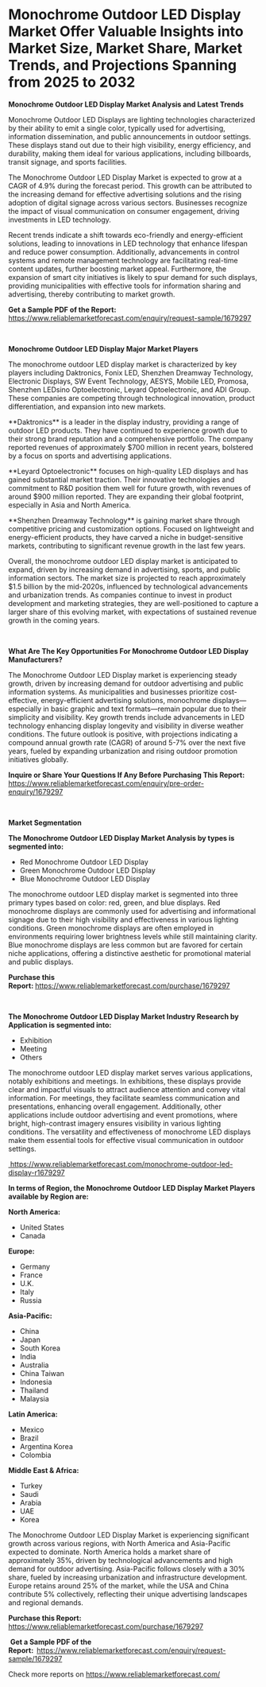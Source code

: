 <p><h1>Monochrome Outdoor LED Display Market Offer Valuable Insights into Market Size, Market Share, Market Trends, and Projections Spanning from 2025 to 2032</h1></p><p><strong>Monochrome Outdoor LED Display Market Analysis and Latest Trends</strong></p>
<p><p>Monochrome Outdoor LED Displays are lighting technologies characterized by their ability to emit a single color, typically used for advertising, information dissemination, and public announcements in outdoor settings. These displays stand out due to their high visibility, energy efficiency, and durability, making them ideal for various applications, including billboards, transit signage, and sports facilities.</p><p>The Monochrome Outdoor LED Display Market is expected to grow at a CAGR of 4.9% during the forecast period. This growth can be attributed to the increasing demand for effective advertising solutions and the rising adoption of digital signage across various sectors. Businesses recognize the impact of visual communication on consumer engagement, driving investments in LED technology.</p><p>Recent trends indicate a shift towards eco-friendly and energy-efficient solutions, leading to innovations in LED technology that enhance lifespan and reduce power consumption. Additionally, advancements in control systems and remote management technology are facilitating real-time content updates, further boosting market appeal. Furthermore, the expansion of smart city initiatives is likely to spur demand for such displays, providing municipalities with effective tools for information sharing and advertising, thereby contributing to market growth.</p></p>
<p><strong>Get a Sample PDF of the Report:&nbsp;</strong> <a href="https://www.reliablemarketforecast.com/enquiry/request-sample/1679297?utm_campaign=2291&utm_medium=2&utm_source=Github&utm_content=ia&utm_term=24032025&utm_id=monochrome-outdoor-led-display">https://www.reliablemarketforecast.com/enquiry/request-sample/1679297</a></p>
<p>&nbsp;</p>
<p><strong>Monochrome Outdoor LED Display Major Market Players</strong></p>
<p><p>The monochrome outdoor LED display market is characterized by key players including Daktronics, Fonix LED, Shenzhen Dreamway Technology, Electronic Displays, SW Event Technology, AESYS, Mobile LED, Promosa, Shenzhen LEDsino Optoelectronic, Leyard Optoelectronic, and ADI Group. These companies are competing through technological innovation, product differentiation, and expansion into new markets.</p><p>**Daktronics** is a leader in the display industry, providing a range of outdoor LED products. They have continued to experience growth due to their strong brand reputation and a comprehensive portfolio. The company reported revenues of approximately $700 million in recent years, bolstered by a focus on sports and advertising applications.</p><p>**Leyard Optoelectronic** focuses on high-quality LED displays and has gained substantial market traction. Their innovative technologies and commitment to R&D position them well for future growth, with revenues of around $900 million reported. They are expanding their global footprint, especially in Asia and North America.</p><p>**Shenzhen Dreamway Technology** is gaining market share through competitive pricing and customization options. Focused on lightweight and energy-efficient products, they have carved a niche in budget-sensitive markets, contributing to significant revenue growth in the last few years.</p><p>Overall, the monochrome outdoor LED display market is anticipated to expand, driven by increasing demand in advertising, sports, and public information sectors. The market size is projected to reach approximately $1.5 billion by the mid-2020s, influenced by technological advancements and urbanization trends. As companies continue to invest in product development and marketing strategies, they are well-positioned to capture a larger share of this evolving market, with expectations of sustained revenue growth in the coming years.</p></p>
<p>&nbsp;</p>
<p><strong>What Are The Key Opportunities For Monochrome Outdoor LED Display Manufacturers?</strong></p>
<p><p>The Monochrome Outdoor LED Display market is experiencing steady growth, driven by increasing demand for outdoor advertising and public information systems. As municipalities and businesses prioritize cost-effective, energy-efficient advertising solutions, monochrome displays—especially in basic graphic and text formats—remain popular due to their simplicity and visibility. Key growth trends include advancements in LED technology enhancing display longevity and visibility in diverse weather conditions. The future outlook is positive, with projections indicating a compound annual growth rate (CAGR) of around 5-7% over the next five years, fueled by expanding urbanization and rising outdoor promotion initiatives globally.</p></p>
<p><strong>Inquire or Share Your Questions If Any Before Purchasing This Report:</strong> <a href="https://www.reliablemarketforecast.com/enquiry/pre-order-enquiry/1679297?utm_campaign=2291&utm_medium=2&utm_source=Github&utm_content=ia&utm_term=24032025&utm_id=monochrome-outdoor-led-display">https://www.reliablemarketforecast.com/enquiry/pre-order-enquiry/1679297</a></p>
<p>&nbsp;</p>
<p><strong>Market Segmentation</strong></p>
<p><strong>The Monochrome Outdoor LED Display Market Analysis by types is segmented into:</strong></p>
<p><ul><li>Red Monochrome Outdoor LED Display</li><li>Green Monochrome Outdoor LED Display</li><li>Blue Monochrome Outdoor LED Display</li></ul></p>
<p><p>The monochrome outdoor LED display market is segmented into three primary types based on color: red, green, and blue displays. Red monochrome displays are commonly used for advertising and informational signage due to their high visibility and effectiveness in various lighting conditions. Green monochrome displays are often employed in environments requiring lower brightness levels while still maintaining clarity. Blue monochrome displays are less common but are favored for certain niche applications, offering a distinctive aesthetic for promotional material and public displays.</p></p>
<p><strong>Purchase this Report:&nbsp;</strong><a href="https://www.reliablemarketforecast.com/purchase/1679297?utm_campaign=2291&utm_medium=2&utm_source=Github&utm_content=ia&utm_term=24032025&utm_id=monochrome-outdoor-led-display">https://www.reliablemarketforecast.com/purchase/1679297</a></p>
<p>&nbsp;</p>
<p><strong>The Monochrome Outdoor LED Display Market Industry Research by Application is segmented into:</strong></p>
<p><ul><li>Exhibition</li><li>Meeting</li><li>Others</li></ul></p>
<p><p>The monochrome outdoor LED display market serves various applications, notably exhibitions and meetings. In exhibitions, these displays provide clear and impactful visuals to attract audience attention and convey vital information. For meetings, they facilitate seamless communication and presentations, enhancing overall engagement. Additionally, other applications include outdoor advertising and event promotions, where bright, high-contrast imagery ensures visibility in various lighting conditions. The versatility and effectiveness of monochrome LED displays make them essential tools for effective visual communication in outdoor settings.</p></p>
<p><a href="https://www.reliablemarketforecast.com/monochrome-outdoor-led-display-r1679297?utm_campaign=2291&utm_medium=2&utm_source=Github&utm_content=ia&utm_term=24032025&utm_id=monochrome-outdoor-led-display">&nbsp;https://www.reliablemarketforecast.com/monochrome-outdoor-led-display-r1679297</a></p>
<p><strong>In terms of Region, the Monochrome Outdoor LED Display Market Players available by Region are:</strong></p>
<p>
    <p> <strong> North America: </strong>
        <ul>
            <li>United States</li>
            <li>Canada</li>
        </ul>
        </p> 
    <p> <strong> Europe: </strong>
        <ul>
            <li>Germany</li>
            <li>France</li>
            <li>U.K.</li>
            <li>Italy</li>
            <li>Russia</li>
        </ul>
        </p> 
    <p> <strong> Asia-Pacific: </strong>
        <ul>
            <li>China</li>
            <li>Japan</li>
            <li>South Korea</li>
            <li>India</li>
            <li>Australia</li>
            <li>China Taiwan</li>
            <li>Indonesia</li>
            <li>Thailand</li>
            <li>Malaysia</li>
        </ul>
        </p> 
    <p> <strong> Latin America: </strong>
        <ul>
            <li>Mexico</li>
            <li>Brazil</li>
            <li>Argentina Korea</li>
            <li>Colombia</li>
        </ul>
        </p> 
    <p> <strong> Middle East & Africa: </strong>
        <ul>
            <li>Turkey</li>
            <li>Saudi</li>
            <li>Arabia</li>
            <li>UAE</li>
            <li>Korea</li>
        </ul>
    </p>
    </p>
<p><p>The Monochrome Outdoor LED Display Market is experiencing significant growth across various regions, with North America and Asia-Pacific expected to dominate. North America holds a market share of approximately 35%, driven by technological advancements and high demand for outdoor advertising. Asia-Pacific follows closely with a 30% share, fueled by increasing urbanization and infrastructure development. Europe retains around 25% of the market, while the USA and China contribute 5% collectively, reflecting their unique advertising landscapes and regional demands.</p></p>
<p><strong>Purchase this Report: </strong><a href="https://www.reliablemarketforecast.com/purchase/1679297?utm_campaign=2291&utm_medium=2&utm_source=Github&utm_content=ia&utm_term=24032025&utm_id=monochrome-outdoor-led-display">https://www.reliablemarketforecast.com/purchase/1679297</a></p>
<p>&nbsp;<strong>Get a Sample PDF of the Report:&nbsp;&nbsp;</strong><a href="https://www.reliablemarketforecast.com/enquiry/request-sample/1679297?utm_campaign=2291&utm_medium=2&utm_source=Github&utm_content=ia&utm_term=24032025&utm_id=monochrome-outdoor-led-display">https://www.reliablemarketforecast.com/enquiry/request-sample/1679297</a></p>
<p><strong></strong></p>
<p>Check more reports on <a href="https://www.reliablemarketforecast.com/?utm_campaign=2291&utm_medium=2&utm_source=Github&utm_content=ia&utm_term=24032025&utm_id=monochrome-outdoor-led-display">https://www.reliablemarketforecast.com/</a></p>
